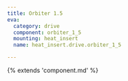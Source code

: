 ```yaml
---
title: Orbiter 1.5
eva:
  category: drive
  component: orbiter_1_5
  mounting: heat_insert
  name: heat_insert.drive.orbiter_1_5

---
```


{% extends 'component.md' %}